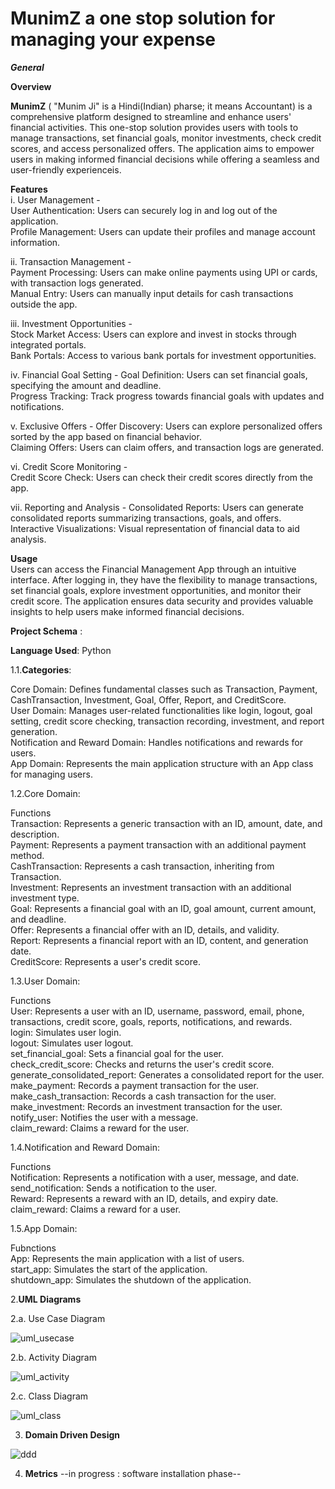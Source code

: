 # **MunimZ** a one stop solution for managing your expense 

***General***

**Overview**  

**MunimZ** ( "Munim Ji" is a Hindi(Indian) pharse; it means Accountant) is a comprehensive platform designed to streamline and enhance users' financial activities. This one-stop solution provides users with tools to manage transactions, set financial goals, monitor investments, check credit scores, and access personalized offers. The application aims to empower users in making informed financial decisions while offering a seamless and user-friendly experienceis.  

**Features**  
i. User Management -  
User Authentication: Users can securely log in and log out of the application.  
Profile Management: Users can update their profiles and manage account information.  

ii. Transaction Management -  
Payment Processing: Users can make online payments using UPI or cards, with transaction logs generated.  
Manual Entry: Users can manually input details for cash transactions outside the app.  

iii. Investment Opportunities -  
Stock Market Access: Users can explore and invest in stocks through integrated portals.  
Bank Portals: Access to various bank portals for investment opportunities.  

iv. Financial Goal Setting - 
Goal Definition: Users can set financial goals, specifying the amount and deadline.  
Progress Tracking: Track progress towards financial goals with updates and notifications.  

v. Exclusive Offers - 
Offer Discovery: Users can explore personalized offers sorted by the app based on financial behavior.  
Claiming Offers: Users can claim offers, and transaction logs are generated.  

vi. Credit Score Monitoring -  
Credit Score Check: Users can check their credit scores directly from the app.  

vii. Reporting and Analysis - 
Consolidated Reports: Users can generate consolidated reports summarizing transactions, goals, and offers.  
Interactive Visualizations: Visual representation of financial data to aid analysis.  

**Usage**  
Users can access the Financial Management App through an intuitive interface. After logging in, they have the flexibility to manage transactions, set financial goals, explore investment opportunities, and monitor their credit score. The application ensures data security and provides valuable insights to help users make informed financial decisions.  



**Project Schema** :

**Language Used**: Python

1.1.**Categories**:

Core Domain: Defines fundamental classes such as Transaction, Payment, CashTransaction, Investment, Goal, Offer, Report, and CreditScore.  
User Domain: Manages user-related functionalities like login, logout, goal setting, credit score checking, transaction recording, investment, and report generation.  
Notification and Reward Domain: Handles notifications and rewards for users.  
App Domain: Represents the main application structure with an App class for managing users.  

1.2.Core Domain:

Functions  
Transaction: Represents a generic transaction with an ID, amount, date, and description.  
Payment: Represents a payment transaction with an additional payment method.  
CashTransaction: Represents a cash transaction, inheriting from Transaction.  
Investment: Represents an investment transaction with an additional investment type.  
Goal: Represents a financial goal with an ID, goal amount, current amount, and deadline.  
Offer: Represents a financial offer with an ID, details, and validity.  
Report: Represents a financial report with an ID, content, and generation date.  
CreditScore: Represents a user's credit score.  

1.3.User Domain:

Functions  
User: Represents a user with an ID, username, password, email, phone, transactions, credit score, goals, reports, notifications, and rewards.    
login: Simulates user login.  
logout: Simulates user logout.  
set_financial_goal: Sets a financial goal for the user.   
check_credit_score: Checks and returns the user's credit score.  
generate_consolidated_report: Generates a consolidated report for the user.  
make_payment: Records a payment transaction for the user.  
make_cash_transaction: Records a cash transaction for the user.  
make_investment: Records an investment transaction for the user.  
notify_user: Notifies the user with a message.  
claim_reward: Claims a reward for the user.  

1.4.Notification and Reward Domain:

Functions  
Notification: Represents a notification with a user, message, and date.  
send_notification: Sends a notification to the user.  
Reward: Represents a reward with an ID, details, and expiry date.  
claim_reward: Claims a reward for a user.  

1.5.App Domain:

Fubnctions  
App: Represents the main application with a list of users.  
start_app: Simulates the start of the application.  
shutdown_app: Simulates the shutdown of the application.  


2.**UML Diagrams**

2.a. Use Case Diagram

![uml_usecase](https://github.com/Aparup007/One-Stop-Expense-Solution-MunimZ/blob/main/UML%20Diagrams/UML%20Use%20Case%20Diagrame.jpg)

2.b. Activity Diagram 

![uml_activity](https://github.com/Aparup007/One-Stop-Expense-Solution-MunimZ/blob/main/UML%20Diagrams/UML%20Activity%20Diagram.jpg)

2.c. Class Diagram 

![uml_class](https://github.com/Aparup007/One-Stop-Expense-Solution-MunimZ/blob/main/UML%20Diagrams/UML%20Class%20Diagram.jpg)

3. **Domain Driven Design**
   
![ddd](https://github.com/Aparup007/One-Stop-Expense-Solution-MunimZ/blob/main/DDD/Domain%20Driven%20Design.jpg)

4. **Metrics**
--in progress : software installation phase--
